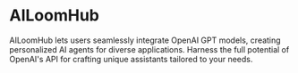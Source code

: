 # AILoomHub
AILoomHub lets users seamlessly integrate OpenAI GPT models, creating personalized AI agents for diverse applications. Harness the full potential of OpenAI's API for crafting unique assistants tailored to your needs.
